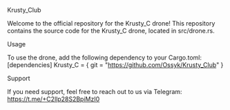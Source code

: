 Krusty_Club

Welcome to the official repository for the Krusty_C drone!
This repository contains the source code for the Krusty_C drone, located in src/drone.rs.


Usage

To use the drone, add the following dependency to your Cargo.toml:
[dependencies]
Krusty_C = { git = "https://github.com/Ossyk/Krusty_Club" }


Support

If you need support, feel free to reach out to us via Telegram:
https://t.me/+C2llp28S2BpiMzI0
